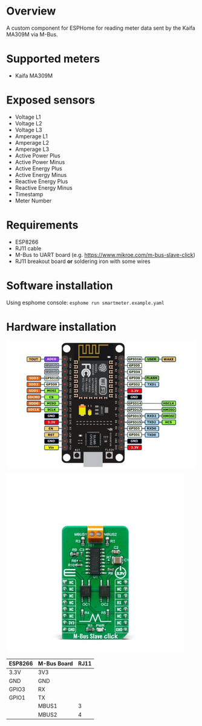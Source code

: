 # Overview

A custom component for ESPHome for reading meter data sent by the Kaifa MA309M via M-Bus.

# Supported meters

* Kaifa MA309M

# Exposed sensors

* Voltage L1
* Voltage L2
* Voltage L3
* Amperage L1
* Amperage L2
* Amperage L3
* Active Power Plus
* Active Power Minus
* Active Energy Plus
* Active Energy Minus
* Reactive Energy Plus
* Reactive Energy Minus
* Timestamp
* Meter Number

# Requirements

* ESP8266
* RJ11 cable
* M-Bus to UART board (e.g. https://www.mikroe.com/m-bus-slave-click)
* RJ11 breakout board **or** soldering iron with some wires

# Software installation

Using esphome console: `esphome run smartmeter.example.yaml`

# Hardware installation

![ESP8266 Dev Board Pinout](img/esp8266.png "Pinout")

![M-Bus Slave Click](img/mbus_slave_click.png "MBUS Board")

| **ESP8266** | **M-Bus Board**           | **RJ11** |
| --------- | ------------- | ---------------- |
| 3.3V        | 3V3 | |
| GND      | GND |  |
| GPIO3       | RX    |  |
| GPIO1    | TX    |  |
|     | MBUS1    | 3 |matter |
|    | MBUS2    | 4 |matter |
